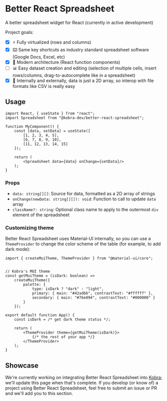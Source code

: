 # Better React Spreadsheet

A better spreadsheet widget for React (currently in active development)

Project goals:
- [x] ⚡ Fully virtualized (rows and columns)
- [x] ⌨️ Same key shortcuts as industry standard spreadsheet software (Google Docs, Excel, etc)
- [x] 🏢 Modern architecture (React function components)
- [ ] 📊 Easy dataset creation and editing (selection of multiple cells, insert rows/columns, drag-to-autocomplete like in a spreadsheet)
- [x] 📁 Internally and externally, data is just a 2D array, so interop with file formats like CSV is really easy

## Usage

```tsx
import React, { useState } from "react";
import Spreadsheet from "@kobra-dev/better-react-spreadsheet";

function MyComponent() {
    const [data, setData] = useState([
        [1, 2, 3, 4, 5],
        [6, 7, 8, 9, 10],
        [11, 12, 13, 14, 15]
    ]);

    return (
        <Spreadsheet data={data} onChange={setData}/>
    );
}
```

### Props
- `data: string[][]`: Source for data, formatted as a 2D array of strings
- `onChange(newData: string[][]): void`: Function to call to update `data` array
- `className?: string`: Optional class name to apply to the outermost `div` element of the spreadsheet

### Customizing theme
Better React Spreadsheet uses Material-UI internally, so you can use a `ThemeProvider` to change the color scheme of the table (for example, to add dark mode):

```tsx
import { createMuiTheme, ThemeProvider } from "@material-ui/core";


// Kobra's MUI theme
const getMuiTheme = (isDark: boolean) =>
    createMuiTheme({
        palette: {
            type: isDark ? "dark" : "light",
            primary: { main: "#42ad66", contrastText: "#ffffff" },
            secondary: { main: "#76e094", contrastText: "#000000" }
        }
    });

export default function App() {
    const isDark = /* get dark theme status */;

    return (
        <ThemeProvider theme={getMuiTheme(isDark)}>
            {/* the rest of your app */}
        </ThemeProvider>
    );
}
```

## Showcase

We're currently working on integrating Better React Spreadsheet into [Kobra](https://kobra.dev); we'll update this page when that's complete. If you develop (or know of) a project using Better React Spreadsheet, feel free to submit an issue or PR and we'll add you to this section.